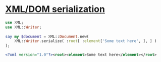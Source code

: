 [1]: https://rosettacode.org/wiki/XML/DOM_serialization

# [XML/DOM serialization][1]

```raku
use XML;
use XML::Writer;
 
say my $document = XML::Document.new(
    XML::Writer.serialize( :root[ :element['Some text here', ], ] )
);
```
```xml
<?xml version="1.0"?><root><element>Some text here</element></root>
```